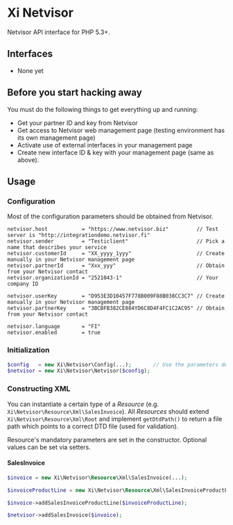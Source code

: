 # Xi Netvisor

Netvisor API interface for PHP 5.3+.

## Interfaces

- None yet

## Before you start hacking away

You must do the following things to get everything up and running:

- Get your partner ID and key from Netvisor
- Get access to Netvisor web management page (testing environment has its own management page)
- Activate use of external interfaces in your management page
- Create new interface ID & key with your management page (same as above).

## Usage

### Configuration

Most of the configuration parameters should be obtained from Netvisor.

```
netvisor.host           = "https://www.netvisor.biz"         // Test server is "http://integrationdemo.netvisor.fi"
netvisor.sender         = "Testiclient"                      // Pick a name that describes your service
netvisor.customerId     = "XX_yyyy_1yyy"                     // Create manually in your Netvisor management page
netvisor.partnerId      = "Xxx_yyy"                          // Obtain from your Netvisor contact
netvisor.organizationId = "2521043-1"                        // Your company ID

netvisor.userKey        = "D953E3D10457F778B009F88B038CC3C7" // Create manually in your Netvisor management page
netvisor.partnerKey     = "3BCBFB382CE884YD6C8D4F4FC1C2AC95" // Obtain from your Netvisor contact

netvisor.language       = "FI"
netvisor.enabled        = true
```

### Initialization

```php
$config   = new Xi\Netvisor\Config(...);       // Use the parameters described above.
$netvisor = new Xi\Netvisor\Netvisor($config);
```

### Constructing XML

You can instantiate a certain type of a _Resource_ (e.g. `Xi\Netvisor\Resource\Xml\SalesInvoice`).
All _Resources_ should extend `Xi\Netvisor\Resource\Xml\Root` and implement `getDtdPath()` to return a file path
which points to a correct DTD file (used for validation).

Resource's mandatory parameters are set in the constructor. Optional values can be set via setters.

#### SalesInvoice

```php
$invoice = new Xi\Netvisor\Resource\Xml\SalesInvoice(...);

$invoiceProductLine = new Xi\Netvisor\Resource\Xml\SalesInvoiceProductLine(...);

$invoice->addSalesInvoiceProductLine($invoiceProductLine);

$netvisor->addSalesInvoice($invoice);
```
